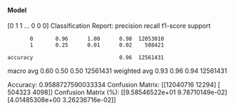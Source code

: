 #### Model
[0 1 1 ... 0 0 0]
Classification Report:
              precision    recall  f1-score   support

           0       0.96      1.00      0.98  12053010
           1       0.25      0.01      0.02    508421

    accuracy                           0.96  12561431
   macro avg       0.60      0.50      0.50  12561431
weighted avg       0.93      0.96      0.94  12561431

Accuracy: 0.9588727590033334
Confusion Matrix:
[[12040716    12294]
 [  504323     4098]]
Confusion Matrix (%):
[[9.58546522e+01 9.78710149e-02]
 [4.01485308e+00 3.26236716e-02]]
